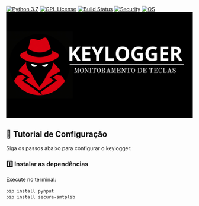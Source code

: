 [![Python 3.7](https://img.shields.io/badge/Python-3.7-blue.svg)](https://www.python.org/)
[![GPL License](https://img.shields.io/badge/License-GPL-blue.svg)](https://www.gnu.org/licenses/gpl-3.0.en.html)
[![Build Status](https://img.shields.io/badge/build-passing-brightgreen.svg)](#)
[![Security](https://img.shields.io/badge/security-reviewed-green.svg)](#)
[![OS](https://img.shields.io/badge/os-Windows%20%7C%20Linux%20%7C%20Mac-blue.svg)](#)
<img src="./capa.png" alt="Descrição da imagem" width="800"/>
## 📌 Tutorial de Configuração

Siga os passos abaixo para configurar o keylogger:

### 1️⃣ Instalar as dependências

Execute no terminal:

```bash
pip install pynput
pip install secure-smtplib
